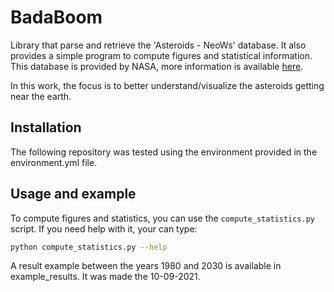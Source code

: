# BadaBoom

Library that parse and retrieve the 'Asteroids - NeoWs' database.
It also provides a simple program to compute figures and statistical information.
This database is provided by NASA, more information is available [here](https://api.nasa.gov/).

In this work, the focus is to better understand/visualize the asteroids getting near the earth.

## Installation

The following repository was tested using the environment provided in the environment.yml file.

## Usage and example

To compute figures and statistics, you can use the `compute_statistics.py` script. If you need help with it, your can type:
```bash
python compute_statistics.py --help
```

A result example between the years 1980 and 2030 is available in example_results. It was made the 10-09-2021.
